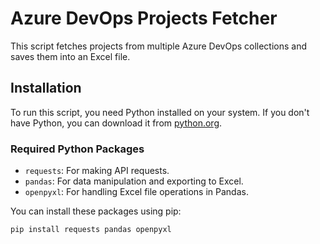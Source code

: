 # Azure DevOps Projects Fetcher

This script fetches projects from multiple Azure DevOps collections and saves them into an Excel file.

## Installation

To run this script, you need Python installed on your system. If you don't have Python, you can download it from [python.org](https://www.python.org/downloads/).

### Required Python Packages

- `requests`: For making API requests.
- `pandas`: For data manipulation and exporting to Excel.
- `openpyxl`: For handling Excel file operations in Pandas.

You can install these packages using pip:

```bash
pip install requests pandas openpyxl

